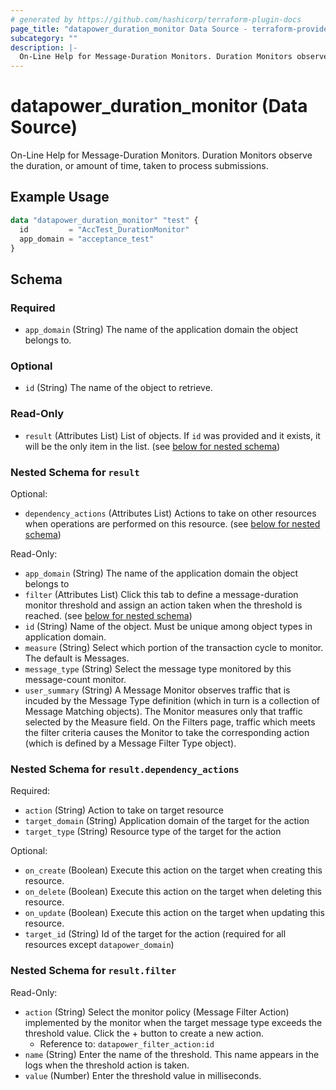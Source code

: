 ```yaml
---
# generated by https://github.com/hashicorp/terraform-plugin-docs
page_title: "datapower_duration_monitor Data Source - terraform-provider-datapower"
subcategory: ""
description: |-
  On-Line Help for Message-Duration Monitors. Duration Monitors observe the duration, or amount of time, taken to process submissions.
---
```


# datapower_duration_monitor (Data Source)

On-Line Help for Message-Duration Monitors. Duration Monitors observe the duration, or amount of time, taken to process submissions.

## Example Usage

```terraform
data "datapower_duration_monitor" "test" {
  id         = "AccTest_DurationMonitor"
  app_domain = "acceptance_test"
}
```

<!-- schema generated by tfplugindocs -->
## Schema

### Required

- `app_domain` (String) The name of the application domain the object belongs to.

### Optional

- `id` (String) The name of the object to retrieve.

### Read-Only

- `result` (Attributes List) List of objects. If `id` was provided and it exists, it will be the only item in the list. (see [below for nested schema](#nestedatt--result))

<a id="nestedatt--result"></a>
### Nested Schema for `result`

Optional:

- `dependency_actions` (Attributes List) Actions to take on other resources when operations are performed on this resource. (see [below for nested schema](#nestedatt--result--dependency_actions))

Read-Only:

- `app_domain` (String) The name of the application domain the object belongs to
- `filter` (Attributes List) Click this tab to define a message-duration monitor threshold and assign an action taken when the threshold is reached. (see [below for nested schema](#nestedatt--result--filter))
- `id` (String) Name of the object. Must be unique among object types in application domain.
- `measure` (String) Select which portion of the transaction cycle to monitor. The default is Messages.
- `message_type` (String) Select the message type monitored by this message-count monitor.
- `user_summary` (String) A Message Monitor observes traffic that is incuded by the Message Type definition (which in turn is a collection of Message Matching objects). The Monitor measures only that traffic selected by the Measure field. On the Filters page, traffic which meets the filter criteria causes the Monitor to take the corresponding action (which is defined by a Message Filter Type object).

<a id="nestedatt--result--dependency_actions"></a>
### Nested Schema for `result.dependency_actions`

Required:

- `action` (String) Action to take on target resource
- `target_domain` (String) Application domain of the target for the action
- `target_type` (String) Resource type of the target for the action

Optional:

- `on_create` (Boolean) Execute this action on the target when creating this resource.
- `on_delete` (Boolean) Execute this action on the target when deleting this resource.
- `on_update` (Boolean) Execute this action on the target when updating this resource.
- `target_id` (String) Id of the target for the action (required for all resources except `datapower_domain`)


<a id="nestedatt--result--filter"></a>
### Nested Schema for `result.filter`

Read-Only:

- `action` (String) Select the monitor policy (Message Filter Action) implemented by the monitor when the target message type exceeds the threshold value. Click the + button to create a new action.
  - Reference to: `datapower_filter_action:id`
- `name` (String) Enter the name of the threshold. This name appears in the logs when the threshold action is taken.
- `value` (Number) Enter the threshold value in milliseconds.
